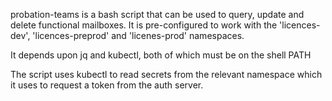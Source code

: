 probation-teams is a bash script that can be used to query, update and delete functional mailboxes.
It is pre-configured to work with the 'licences-dev', 'licences-preprod' and 'licenes-prod' namespaces. 

It depends upon jq and kubectl, both of which must be on the shell PATH

The script uses kubectl to read secrets from the relevant namespace which it uses to request a token from the auth server.
